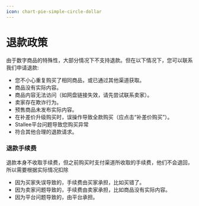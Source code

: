 ```yaml
---
icon: chart-pie-simple-circle-dollar
---
```


# 退款政策

由于数字商品的特殊性，大部分情况下不支持退款。但在以下情况下，您可以联系我们申请退款:

* 您不小心重复购买了相同商品，或已通过其他渠道获取。
* 商品没有实际内容。
* 商品内容无法访问（如网盘链接失效，请先尝试联系卖家）。
* 卖家存在欺诈行为。
* 预售商品未发布实际内容。
* 在补差价升级购买时，误操作导致全款购买（应点击“补差价购买”）。
* Stallee平台问题导致您购买异常
* 符合其他合理的退款请求。

### 退款手续费

退款本身不收取手续费，但之前购买时支付渠道所收取的手续费，他们不会退回，所以需要根据实际情况扣除

* 因为买家失误导致的，手续费由买家承担，比如买错了。
* 因为卖家问题导致的，手续费由卖家承担，比如商品没有实际内容。
* 因为平台问题导致的，由平台承担。

